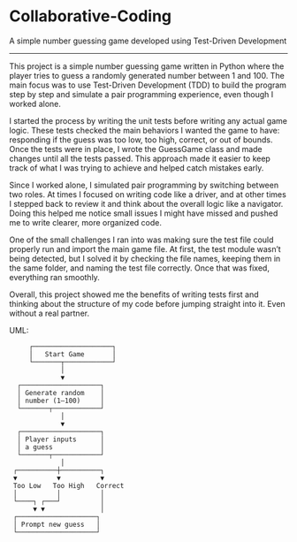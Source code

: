 # Collaborative-Coding
A simple number guessing game developed using Test-Driven Development
______________________

This project is a simple number guessing game written in Python where the player tries to guess a randomly generated number between 1 and 100. The main focus was to use Test-Driven Development (TDD) to build the program step by step and simulate a pair programming experience, even though I worked alone.

I started the process by writing the unit tests before writing any actual game logic. These tests checked the main behaviors I wanted the game to have: responding if the guess was too low, too high, correct, or out of bounds. Once the tests were in place, I wrote the GuessGame class and made changes until all the tests passed. This approach made it easier to keep track of what I was trying to achieve and helped catch mistakes early.

Since I worked alone, I simulated pair programming by switching between two roles. At times I focused on writing code like a driver, and at other times I stepped back to review it and think about the overall logic like a navigator. Doing this helped me notice small issues I might have missed and pushed me to write clearer, more organized code.

One of the small challenges I ran into was making sure the test file could properly run and import the main game file. At first, the test module wasn’t being detected, but I solved it by checking the file names, keeping them in the same folder, and naming the test file correctly. Once that was fixed, everything ran smoothly.

Overall, this project showed me the benefits of writing tests first and thinking about the structure of my code before jumping straight into it. Even without a real partner. 

UML:

         ┌────────────────────┐
         │   Start Game       │
         └───────┬────────────┘
                 │
                 ▼
      ┌────────────────────┐
      │ Generate random    │
      │ number (1–100)     │
      └───────┬────────────┘
                 │
                 ▼
      ┌────────────────────┐
      │ Player inputs      │
      │ a guess            │
      └───────┬────────────┘
                 │
     ┌──────────┼──────────┐
     ▼          ▼          ▼
     Too Low   Too High   Correct
     │          │          │
     └────┐ ┌───┘          │
          ▼ ▼              │
     ┌────────────────────┐
     │ Prompt new guess   │
     └────────────────────┘
